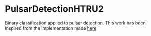 # PulsarDetectionHTRU2

Binary classification applied to pulsar detection. This work has been inspired from the implementation made [here](https://github.com/charitarthchugh/PulsarIdentification)
